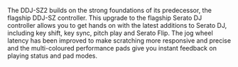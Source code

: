 The DDJ-SZ2 builds on the strong foundations of its predecessor, the flagship DDJ-SZ controller. This upgrade to the flagship Serato DJ controller allows you to get hands on with the latest additions to Serato DJ, including key shift, key sync, pitch play and Serato Flip. The jog wheel latency has been improved to make scratching more responsive and precise and the multi-coloured performance pads give you instant feedback on playing status and pad modes.
